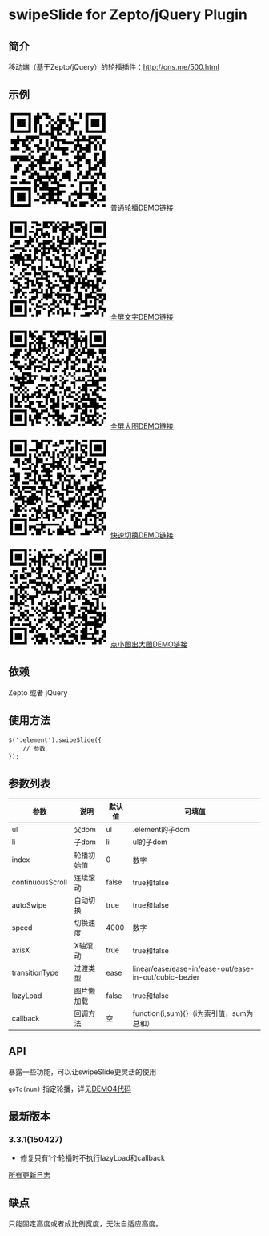 # swipeSlide for Zepto/jQuery Plugin

## 简介

移动端（基于Zepto/jQuery）的轮播插件：<http://ons.me/500.html>

## 示例

![扫一扫](website.png)
[普通轮播DEMO链接](http://ximan.github.io/swipeSlide/index.html)

![扫一扫](website-pic.png)
[全屏文字DEMO链接](http://ximan.github.io/swipeSlide/full-screen-pic.html)

![扫一扫](website-text.png)
[全屏大图DEMO链接](http://ximan.github.io/swipeSlide/full-screen-text.html)

![扫一扫](website-switch.png)
[快速切换DEMO链接](http://ximan.github.io/swipeSlide/index-switch.html)

![扫一扫](website-comment.png)
[点小图出大图DEMO链接](http://ximan.github.io/swipeSlide/comment-thumbnails.html)

## 依赖

Zepto 或者 jQuery

## 使用方法

````
$('.element').swipeSlide({
    // 参数
});
````

## 参数列表

|       参数        |   说明   |  默认值 |      可填值     |
|------------------|----------|--------|----------------|
| ul               | 父dom    | ul     | .element的子dom |
| li               | 子dom    | li     | ul的子dom       |
| index            | 轮播初始值 | 0     | 数字       |
| continuousScroll | 连续滚动   | false | true和false |
| autoSwipe        | 自动切换   | true  | true和false |
| speed            | 切换速度   | 4000  | 数字        |
| axisX            | X轴滚动   | true   | true和false |
| transitionType   | 过渡类型   | ease  | linear/ease/ease-in/ease-out/ease-in-out/cubic-bezier |
| lazyLoad         | 图片懒加载 | false | true和false |
| callback         | 回调方法   | 空    | function(i,sum){}（i为索引值，sum为总和） |

## API

暴露一些功能，可以让swipeSlide更灵活的使用

`goTo(num)` 指定轮播，详见[DEMO4代码](index-switch.html)

## 最新版本

### 3.3.1(150427)

* 修复只有1个轮播时不执行lazyLoad和callback

[所有更新日志](Changelog.md)

## 缺点

只能固定高度或者成比例宽度，无法自适应高度。